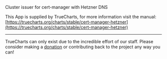 Cluster issuer for cert-manager with Hetzner DNS

This App is supplied by TrueCharts, for more information visit the manual: [https://truecharts.org/charts/stable/cert-manager-hetzner](https://truecharts.org/charts/stable/cert-manager-hetzner)

---

TrueCharts can only exist due to the incredible effort of our staff.
Please consider making a [donation](https://truecharts.org/sponsor) or contributing back to the project any way you can!

